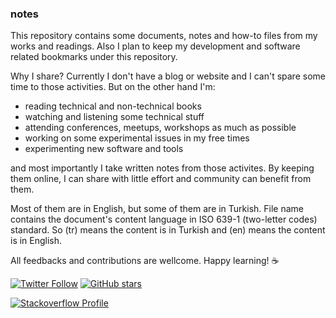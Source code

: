 ### notes

This repository contains some documents, notes and how-to files from my works and readings. Also I plan to keep my development and software related bookmarks under this repository. 

Why I share? Currently I don't have a blog or website and I can't spare some time to those activities. But on the other hand I'm:
* reading technical and non-technical books
* watching and listening some technical stuff
* attending conferences, meetups, workshops as much as possible
* working on some experimental issues in my free times
* experimenting new software and tools

and most importantly I take written notes from those activites. By keeping them online, I can share with little effort and community can benefit from them.

Most of them are in English, but some of them are in Turkish. File name contains the document's content language in ISO 639-1 (two-letter codes) standard. So (tr) means the content is in Turkish and (en) means the content is in English.

All feedbacks and contributions are wellcome. Happy learning! :coffee:

[![Twitter Follow](https://img.shields.io/twitter/follow/csonuryilmaz.svg?style=social)](https://twitter.com/csonuryilmaz)
[![GitHub stars](https://img.shields.io/github/stars/csonuryilmaz/notes.svg?style=social&label=Star)](https://github.com/csonuryilmaz/notes)

[![Stackoverflow Profile](https://stackoverflow.com/users/flair/1750142.png)](https://goo.gl/qn8wcl)
